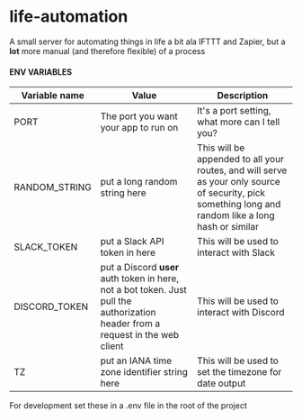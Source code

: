 # life-automation

A small server for automating things in life a bit ala IFTTT and Zapier, but a **lot** more manual (and therefore flexible) of a process

#### ENV VARIABLES

| Variable name | Value                                                                                                                           | Description                                                                                                                                          |
| ------------- | ------------------------------------------------------------------------------------------------------------------------------- | ---------------------------------------------------------------------------------------------------------------------------------------------------- |
| PORT          | The port you want your app to run on                                                                                            | It's a port setting, what more can I tell you?                                                                                                       |
| RANDOM_STRING | put a long random string here                                                                                                   | This will be appended to all your routes, and will serve as your only source of security, pick something long and random like a long hash or similar |
| SLACK_TOKEN   | put a Slack API token in here                                                                                                   | This will be used to interact with Slack                                                                                                             |
| DISCORD_TOKEN | put a Discord **user** auth token in here, not a bot token. Just pull the authorization header from a request in the web client | This will be used to interact with Discord                                                                                                           |
| TZ            | put an IANA time zone identifier string here                                                                                    | This will be used to set the timezone for date output                                                                                                |

For development set these in a .env file in the root of the project
